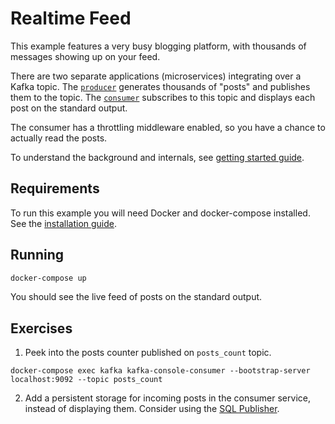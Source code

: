 # Realtime Feed

This example features a very busy blogging platform, with thousands of messages showing up on your feed.

There are two separate applications (microservices) integrating over a Kafka topic. The [`producer`](producer/) generates
thousands of "posts" and publishes them to the topic. The [`consumer`](consumer/) subscribes to this topic and 
displays each post on the standard output.

The consumer has a throttling middleware enabled, so you have a chance to actually read the posts.

To understand the background and internals, see [getting started guide](https://watermill.io/docs/getting-started/).

## Requirements

To run this example you will need Docker and docker-compose installed. See the [installation guide](https://docs.docker.com/compose/install/).

## Running

```bash
docker-compose up
```

You should see the live feed of posts on the standard output.

## Exercises

1. Peek into the posts counter published on `posts_count` topic.

```
docker-compose exec kafka kafka-console-consumer --bootstrap-server localhost:9092 --topic posts_count
```

2. Add a persistent storage for incoming posts in the consumer service, instead of displaying them.
   Consider using the [SQL Publisher](https://github.com/ThreeDotsLabs/watermill-sql).